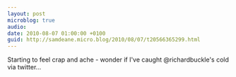 ```yaml
---
layout: post
microblog: true
audio: 
date: 2010-08-07 01:00:00 +0100
guid: http://samdeane.micro.blog/2010/08/07/t20566365299.html
---
```

Starting to feel crap and ache - wonder if I've caught @richardbuckle's cold via twitter...
